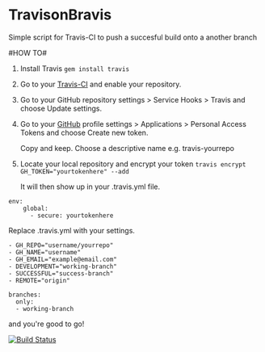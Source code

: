 TravisonBravis
==============

Simple script for Travis-CI to push a succesful build onto a another branch

#HOW TO#

1. Install Travis `gem install travis`
2. Go to your [Travis-CI](https://travis-ci.org/profile) and enable your repository.
3. Go to your GitHub repository settings > Service Hooks > Travis and choose Update settings.
4. Go to your [GitHub](https://github.com/settings/applications) profile settings > Applications > Personal Access Tokens and choose Create new token.

    Copy and keep. Choose a descriptive name e.g. travis-yourrepo
    
5. Locate your local repository and encrypt your token  `travis encrypt GH_TOKEN="yourtokenhere" --add`
    
    It will then show up in your .travis.yml file.
    
```
env:
    global:
      - secure: yourtokenhere
```
Replace .travis.yml with your settings.



```
- GH_REPO="username/yourrepo"
- GH_NAME="username"
- GH_EMAIL="example@email.com"
- DEVELOPMENT="working-branch"
- SUCCESSFUL="success-branch" 
- REMOTE="origin"
```

```
branches:
  only: 
  - working-branch
```
 

and you're good to go!


[![Build Status](https://travis-ci.org/einaralex/TravisonBravis.png?branch=master)](https://travis-ci.org/einaralex/TravisonBravis)
